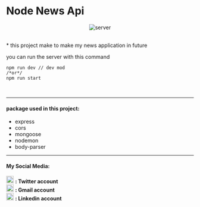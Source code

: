 # Node News Api

<center>

![server](https://share.creavite.co/661bea00b35e2d7e862bf8ab.gif)

</center>
</br>
* this project make to make my news application in future
</br>

you can run the server with this command
```
npm run dev // dev mod
/*or*/
npm run start
```
</br>

---
#### package used in this project:
* express
* cors
* mongoose
* nodemon
* body-parser
---
#### My Social Media:
<a herf = "https://twitter.com/YoussefElWazeer">
<div>
<img src="https://img.freepik.com/vrije-vector/nieuw-2023-twitter-logo-x-pictogramontwerp_1017-45418.jpg?w=740&t=st=1713105098~exp=1713105698~hmac=cf7d654bb52c0dd3b662cb277e4d5c3810010bc2ed531c0aabe9c93d7fe23f92" alt="twtter" style="width:20px;"/>
<Strong> : Twitter account </Strong>
</div>
</a>

<div>
<a herf = "youssef.hussein.business@gmail.com">
<img src="https://upload.wikimedia.org/wikipedia/commons/thumb/7/7e/Gmail_icon_%282020%29.svg/768px-Gmail_icon_%282020%29.svg.png" alt="gmail" style="width:20px;"/>
<Strong> : Gmail account </Strong>
</a>
</div>

<a herf = "https://www.linkedin.com/in/youssef-hussein-aa3b38277/">
<div><img src="https://cdn.iconscout.com/icon/premium/png-512-thumb/linkedin-2752135-2284952.png?f=webp&w=256" alt="linkedin" style="width:20px;"/>
<Strong> : Linkedin account</Strong>
  </div>
</a>
